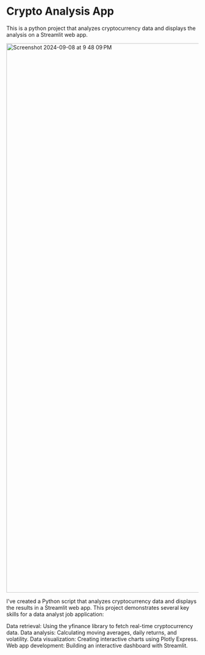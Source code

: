 # Crypto Analysis App 
This is a python project that analyzes cryptocurrency data and displays the analysis on a Streamlit web app. 

<img width="1437" alt="Screenshot 2024-09-08 at 9 48 09 PM" src="https://github.com/user-attachments/assets/3f15f021-752b-41ae-ae3a-a4f67acb58ed">

I've created a Python script that analyzes cryptocurrency data and displays the results in a Streamlit web app. This project demonstrates several key skills for a data analyst job application:

Data retrieval: Using the yfinance library to fetch real-time cryptocurrency data.
Data analysis: Calculating moving averages, daily returns, and volatility.
Data visualization: Creating interactive charts using Plotly Express.
Web app development: Building an interactive dashboard with Streamlit.
